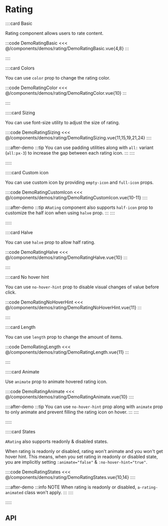 <script lang="ts" setup>
import api from '@virgo/component-meta/ARating.json';
</script>

# Rating

<!-- 👉 Basic -->
::::card Basic

Rating component allows users to rate content.

:::code DemoRatingBasic
<<< @/components/demos/rating/DemoRatingBasic.vue{4,8}
:::

::::

<!-- 👉 Colors -->
::::card Colors

You can use `color` prop to change the rating color.

:::code DemoRatingColor
<<< @/components/demos/rating/DemoRatingColor.vue{10}
:::

::::

<!-- 👉 Sizing -->
:::::card Sizing

You can use font-size utility to adjust the size of rating.

::::code DemoRatingSizing
<<< @/components/demos/rating/DemoRatingSizing.vue{11,15,19,21,24}
::::

::::after-demo
:::tip
You can use padding utilities along with `all:` variant (`all:px-3`) to increase the gap between each rating icon.
:::
::::

:::::

<!-- 👉 Custom icon -->
:::::card Custom icon

You can use custom icon by providing `empty-icon` and `full-icon` props.

::::code DemoRatingCustomIcon
<<< @/components/demos/rating/DemoRatingCustomIcon.vue{10-11}
::::

::::after-demo
:::tip
`ARating` component also supports `half-icon` prop to customize the half icon when using `halve` prop.
:::
::::

:::::

<!-- 👉 Halve -->
::::card Halve

You can use `halve` prop to allow half rating.

:::code DemoRatingHalve
<<< @/components/demos/rating/DemoRatingHalve.vue{10}
:::

::::

<!-- 👉 No Hover Hint -->
::::card No hover hint

You can use `no-hover-hint` prop to disable visual changes of value before click.

:::code DemoRatingNoHoverHint
<<< @/components/demos/rating/DemoRatingNoHoverHint.vue{11}
:::

::::

<!-- 👉 Length -->
::::card Length

You can use `length` prop to change the amount of items.

:::code DemoRatingLength
<<< @/components/demos/rating/DemoRatingLength.vue{11}
:::

::::

<!-- 👉 Animate -->
:::::card Animate

Use `animate` prop to animate hovered rating icon.

::::code DemoRatingAnimate
<<< @/components/demos/rating/DemoRatingAnimate.vue{10}
::::

::::after-demo
:::tip
You can use `no-hover-hint` prop along with `animate` prop to only animate and prevent filling the rating icon on hover.
:::
::::

:::::

<!-- 👉 States -->
:::::card States

`ARating` also supports readonly & disabled states.

When rating is readonly or disabled, rating won't animate and you won't get hover hint. This means, when you set rating in readonly or disabled state, you are implicitly setting `:animate="false"` & `:no-hover-hint="true"`.

::::code DemoRatingStates
<<< @/components/demos/rating/DemoRatingStates.vue{10,14}
::::

::::after-demo
:::info NOTE
When rating is readonly or disabled, `a-rating-animated` class won't apply.
:::
::::

:::::

<!-- 👉 API -->
## API

<Api title="Rating" :api="api"></Api>
